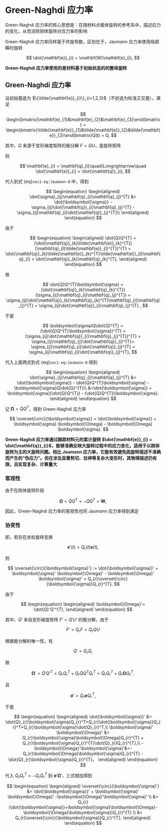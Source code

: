 # Green-Naghdi 应力率

<span class="gray-text">
Green-Naghdi 应力率的核心思想是：在随材料点极体旋转的参考系中，描述应力的变化，从而消除刚体旋转对应力率的影响
</span>

Green-Naghdi 应力率同样基于共旋导数，区别在于，Jaumann 应力率使用局部瞬时旋转

$$
\dot{\mathbf{e}}_{i} = \mathbf{W}\mathbf{e}_{i},
$$

**Green-Naghdi 应力率使用的是材料基于初始状态的的整体旋转**

## Green-Naghdi 应力率

设初始基底为 $\{\tilde{\mathbf{e}}_{i}\}_{i=1,2,3}$（不妨选为标准正交基），满足

$$
\begin{bmatrix}\mathbf{e}_{1}&\mathbf{e}_{2}&\mathbf{e}_{3}\end{bmatrix} = \begin{bmatrix}\tilde{\mathbf{e}}_{1}&\tilde{\mathbf{e}}_{2}&\tilde{\mathbf{e}}_{3}\end{bmatrix}Q(t) = Q,
$$

其中，$Q$ 来源于变形梯度矩阵的极分解 $F = QU$，是旋转矩阵

则

$$
\mathbf{e}_{i}  = \mathbf{q}_{i}\quad\Longrightarrow\quad \dot{\mathbf{e}}_{i} = \dot{\mathbf{q}}_{i},
$$

代入到式 {eq}`sec1-eq:Jaumann-0` 中，得到

$$
\begin{equation}
\begin{aligned}
\dot{\sigma}_{ij}\mathbf{q}_{i}\mathbf{q}_{j}^{T} &= \dot{\boldsymbol{\sigma}} - \sigma_{ij}\dot{\mathbf{q}}_{i}\mathbf{q}_{j}^{T} - \sigma_{ij}\mathbf{q}_{i}\dot{\mathbf{q}}_{j}^{T}\\
\end{aligned}
\end{equation}
$$

由于

$$
\begin{equation}
\begin{aligned}
\dot{Q}Q^{T} = (\dot{\mathbf{q}}_{k}\tilde{\mathbf{e}}_{k}^{T})(\mathbf{q}_{l}\tilde{\mathbf{e}}_{l}^{T})^{T} = \dot{\mathbf{q}}_{k}\tilde{\mathbf{e}}_{k}^{T}\tilde{\mathbf{e}}_{l}\mathbf{q}_{l} = \dot{\mathbf{q}}_{k}\mathbf{q}_{k}^{T},
\end{aligned}
\end{equation}
$$

故

$$
\dot{Q}Q^{T}\boldsymbol{\sigma} = (\dot{\mathbf{q}}_{k}\mathbf{q}_{k}^{T})(\sigma_{ij}\mathbf{q}_{i}\mathbf{q}_{j}^{T}) = \sigma_{ij}\dot{\mathbf{q}}_{k}\mathbf{q}_{k}^{T}\mathbf{q}_{i}\mathbf{q}_{j}^{T} = \sigma_{ij}\dot{\mathbf{q}}_{i}\mathbf{q}_{j}^{T} ,
$$

于是

$$
\boldsymbol{\sigma}Q\dot{Q}^{T} = (\dot{Q}Q^{T}\boldsymbol{\sigma})^{T} = (\sigma_{ij}\dot{\mathbf{q}}_{i}\mathbf{q}_{j}^{T})^{T} = \sigma_{ij}\mathbf{q}_{j}\dot{\mathbf{q}}_{i}^{T}= \sigma_{ji}\mathbf{q}_{i}\dot{\mathbf{q}}_{j}^{T} = \sigma_{ij}\mathbf{q}_{i}\dot{\mathbf{q}}_{j}^{T},
$$

代入上面两式到式 {eq}`sec1-eq:Jaumann-0` 得到

$$
\begin{equation}
\begin{aligned}
\dot{\sigma}_{ij}\mathbf{q}_{i}\mathbf{q}_{j}^{T} &= \dot{\boldsymbol{\sigma}} - \dot{Q}Q^{T}\boldsymbol{\sigma} - \boldsymbol{\sigma}Q\dot{Q}^{T}\\
&=\dot{\boldsymbol{\sigma}} + \boldsymbol{\sigma}(\dot{Q}Q^{T}) - (\dot{Q}Q^{T})\boldsymbol{\sigma}.
\end{aligned}
\end{equation}
$$

记 $\boldsymbol{\Omega} = \dot{Q}Q^{T}$，得到 Green-Naghdi 应力率

$$
\overset{\circ}{\boldsymbol{\sigma}} = \dot{\boldsymbol{\sigma}} + \boldsymbol{\sigma} \boldsymbol{\Omega} - \boldsymbol{\Omega} \boldsymbol{\sigma}.
$$

**Green-Naghdi 应力率通过跟踪材料元的累计旋转 $\dot{\mathbf{e}}_{i} = \dot{\mathbf{q}}_{i}$，能够准确反映大旋转过程中的应力变化，适用于以刚体旋转为主的大旋转问题。相比 Jaumann 应力率，它能有效避免因旋转描述不准确而产生的“伪应力”。但在涉及显著剪切、拉伸等复杂大变形时，其物理描述仍有限，且实现复杂、计算量大**

### 客观性

由于在刚体旋转阶段

$$
\boldsymbol{\Omega} = \dot{Q}Q^{T} = -Q\dot{Q}^{T} = \mathbf{W},
$$

因此，Green-Naghdi 应力率的客观性也同 Jaumann 应力率得到满足

### 协变性

即，若存在坐标旋转变换

$$
\mathbf{x}'(t) = Q_{r}(t)\mathbf{x}(t),
$$

则

$$
\overset{\circ}{\boldsymbol{\sigma}'} := \dot{\boldsymbol{\sigma}}' + \boldsymbol{\sigma}' \boldsymbol{\Omega}' - \boldsymbol{\Omega}' \boldsymbol{\sigma}' = Q_{r}\overset{\circ}{\boldsymbol{\sigma}}Q_{r}^{T}.
$$


由于

$$
\begin{equation}
\begin{aligned}
\boldsymbol{\Omega}'= \dot{Q}'Q'^{T},
\end{aligned}
\end{equation}
$$

其中，$Q'$ 来自变形梯度矩阵 $F' = Q'U'$ 的极分解，由于

$$
F' = Q_{r}F = Q_{r}QU
$$

根据极分解的唯一性，有

$$
Q' = Q_{r}Q,
$$

故

$$
\boldsymbol{\Omega}'=\dot{Q}'Q'^{T}= \dot{Q}_{r}Q_{r}^{T} + Q_{r}\dot{Q}Q^{T}Q_{r}^{T} = \dot{Q}_{r}Q_{r}^{T} + Q_{r}\boldsymbol{\Omega}Q_{r}^{T}.
$$

且

$$
\boldsymbol{\sigma}' = Q_{r}\boldsymbol{\sigma}Q_{r}^T,
$$

于是

$$
\begin{equation}
\begin{aligned}
\dot{\boldsymbol{\sigma}}' &= \dot{Q}_{r}\boldsymbol{\sigma}Q_{r}^T+Q_{r}\dot{\boldsymbol{\sigma}}Q_{r}^T+Q_{r}\boldsymbol{\sigma}\dot{Q}_{r}^T,\\
\boldsymbol{\sigma}' \boldsymbol{\Omega}' &= Q_{r}\boldsymbol{\sigma}\boldsymbol{\Omega}Q_{r}^{T} + Q_{r}\boldsymbol{\sigma}Q_{r}^{T}\dot{Q}_{r}Q_{r}^{T},\\
-\boldsymbol{\Omega}'\boldsymbol{\sigma}'&=-Q_{r}\boldsymbol{\Omega}\boldsymbol{\sigma}Q_{r}^{T} - \dot{Q}_{r}\boldsymbol{\sigma}Q_{r}^{T}，
\end{aligned}
\end{equation}
$$

代入 $\dot{Q}_{r}Q_{r}^{T} = -Q_{r}\dot{Q}_{r}^{T}$ 到 $\boldsymbol{\sigma}' \boldsymbol{\Omega}'$，三式相加得到

$$
\begin{equation}
\begin{aligned}
\overset{\circ}{\boldsymbol{\sigma}'} &= \dot{\boldsymbol{\sigma}}' + \boldsymbol{\sigma}' \boldsymbol{\Omega}' -\boldsymbol{\Omega}'\boldsymbol{\sigma}' \\
&= Q_{r}(\dot{\boldsymbol{\sigma}}+\boldsymbol{\sigma}\boldsymbol{\Omega}-\boldsymbol{\Omega}\boldsymbol{\sigma})Q_{r}^{T} \\
&= Q_{r}\overset{\circ}{\boldsymbol{\sigma}}Q_{r}^{T}.
\end{aligned}
\end{equation}
$$


